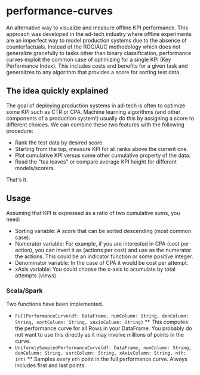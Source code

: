 # performance-curves

An alternative way to visualize and measure offline KPI performance.
This approach was developed in the ad-tech industry where offline
experiments are an imperfect way to model production systems due to
the absence of counterfactuals. Instead of the ROC/AUC methodology
which does not generalize gracefully to tasks other than binary
classification, performance curves exploit the common case of
optimizing for a single KPI (Key Performance Index). This includes
costs and benefits for a given task and generalizes to any algorithm
that provides a score for sorting test data.

## The idea quickly explained

The goal of deploying production systems in ad-tech is often to
optimize some KPI such as CTR or CPA. Machine learning algorithms (and
other components of a production system!) usually do this by assigning
a score to different choices. We can combine these two features with
the following procedure: 
* Rank the test data by desired score. 
* Starting from the top, measure KPI for all ranks above the current
one.
* Plot cumulative KPI versus some other cumulative property of the data.
* Read the "tea leaves" or compare average KPI height for different models/scorers.

That's it.

## Usage

Assuming that KPI is expressed as a ratio of two cumulative sums, you need:
* Sorting variable: A score that can be sorted descending (most common case).
* Numerator variable: For example, if you are interested in CPA (cost per action), you can invert it as (actions per cost) and use as the numerator the actions. This could be an indicator function or some positive integer.
* Denominator variable: In the case of CPA it would be cost per attempt.
* xAxis variable: You could choose the x-axis to acumulate by total attempts (views).

### Scala/Spark

Two functions have been implemented.

* `FullPerformanceCurve(df: DataFrame, numColumn: String, denColumn: String, sortColumn: String, xAxisColumn: String)`
  ** This computes the performance curve for all Rows in your DataFrame. You probably do not want to use this directly as it may involve millions of points in the curve.
* `UniformlySampledPerformanceCurve(df: DataFrame, numColumn: String, denColumn: String, sortColumn: String, xAxisColumn: String, nth: Int)`
  ** Samples every `nth` point in the full performance curve. Always includes first and last points.





